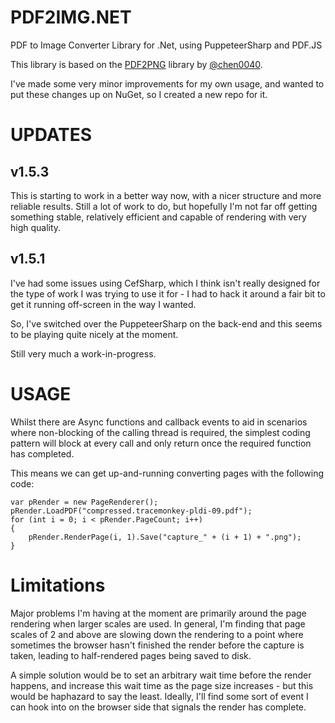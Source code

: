 # PDF2IMG.NET

PDF to Image Converter Library for .Net, using PuppeteerSharp and PDF.JS

This library is based on the [PDF2PNG](https://github.com/chen0040/cs-pdf-to-image) library by [@chen0040](https://github.com/chen0040).

I've made some very minor improvements for my own usage, and wanted to put these changes up on NuGet, so I created a new repo for it.


# UPDATES

## v1.5.3

This is starting to work in a better way now, with a nicer structure and more reliable results. Still a lot of work to
do, but hopefully I'm not far off getting something stable, relatively efficient and capable of rendering with very
high quality.

## v1.5.1

I've had some issues using CefSharp, which I think isn't really designed for the type of work I was trying to
use it for - I had to hack it around a fair bit to get it running off-screen in the way I wanted.

So, I've switched over the PuppeteerSharp on the back-end and this seems to be playing quite nicely at the moment.

Still very much a work-in-progress.


# USAGE

Whilst there are Async functions and callback events to aid in scenarios where non-blocking of the calling thread is
required, the simplest coding pattern will block at every call and only return once the required function has completed.

This means we can get up-and-running converting pages with the following code:

```
var pRender = new PageRenderer();
pRender.LoadPDF("compressed.tracemonkey-pldi-09.pdf");
for (int i = 0; i < pRender.PageCount; i++)
{
    pRender.RenderPage(i, 1).Save("capture_" + (i + 1) + ".png");
}
```

# Limitations

Major problems I'm having at the moment are primarily around the page rendering when larger scales are used. In general,
I'm finding that page scales of 2 and above are slowing down the rendering to a point where sometimes the browser hasn't
finished the render before the capture is taken, leading to half-rendered pages being saved to disk.

A simple solution would be to set an arbitrary wait time before the render happens, and increase this wait time as the
page size increases - but this would be haphazard to say the least. Ideally, I'll find some sort of event I can hook
into on the browser side that signals the render has complete.